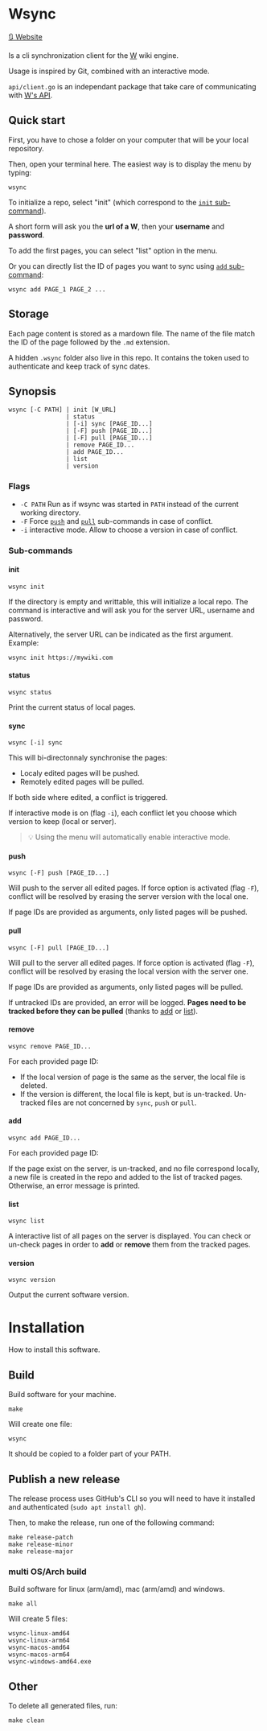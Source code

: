 Wsync
=====

[🔃 Website](https://w.club1.fr/wsync/)

Is a cli synchronization client for the [W](https://w.club1.fr) wiki engine.

Usage is inspired by Git, combined with an interactive mode.

`api/client.go` is an independant package that take care of communicating with [W's API](https://github.com/vincent-peugnet/wcms/blob/master/API.md).



Quick start
-----------

First, you have to chose a folder on your computer that will be your local repository.

Then, open your terminal here.
The easiest way is to display the menu by typing:

    wsync

To initialize a repo, select "init" (which correspond to the [`init` sub-command](#init)).

A short form will ask you the **url of a W**, then your **username** and **password**.

To add the first pages, you can select "list" option in the menu.

Or you can directly list the ID of pages you want to sync using [`add` sub-command](#add):

    wsync add PAGE_1 PAGE_2 ...


Storage
-------

Each page content is stored as a mardown file.
The name of the file match the ID of the page followed by the `.md` extension.

A hidden `.wsync` folder also live in this repo.
It contains the token used to authenticate and keep track of sync dates.


Synopsis
--------

    wsync [-C PATH] | init [W_URL]
                    | status
                    | [-i] sync [PAGE_ID...]
                    | [-F] push [PAGE_ID...]
                    | [-F] pull [PAGE_ID...]
                    | remove PAGE_ID...
                    | add PAGE_ID...
                    | list
                    | version

### Flags

- `-C PATH` Run as if wsync was started in `PATH` instead of the current working directory.
- `-F` Force [`push`](#push) and [`pull`](#pull) sub-commands in case of conflict.
- `-i` interactive mode. Allow to choose a version in case of conflict.


### Sub-commands

#### init

    wsync init

If the directory is empty and writtable, this will initialize a local repo.
The command is interactive and will ask you for the server URL, username and password.

Alternatively, the server URL can be indicated as the first argument. Example:

    wsync init https://mywiki.com


#### status

    wsync status

Print the current status of local pages.


#### sync

    wsync [-i] sync

This will bi-directonnaly synchronise the pages:

- Localy edited pages will be pushed.
- Remotely edited pages will be pulled.

If both side where edited, a conflict is triggered.

If interactive mode is on (flag `-i`), each conflict let you choose which version to keep (local or server).

> 💡 Using the menu will automatically enable interactive mode.


#### push

    wsync [-F] push [PAGE_ID...]

Will push to the server all edited pages. If force option is activated (flag `-F`), conflict will be resolved by erasing the server version with the local one.

If page IDs are provided as arguments, only listed pages will be pushed.


#### pull

    wsync [-F] pull [PAGE_ID...]

Will pull to the server all edited pages. If force option is activated (flag `-F`), conflict will be resolved by erasing the local version with the server one.

If page IDs are provided as arguments, only listed pages will be pulled.

If untracked IDs are provided, an error will be logged.
**Pages need to be tracked before they can be pulled** (thanks to [add](#add) or [list](#list)).


#### remove

    wsync remove PAGE_ID...

For each provided page ID:

- If the local version of page is the same as the server, the local file is deleted.
- If the version is different, the local file is kept, but is un-tracked.
Un-tracked files are not concerned by `sync`, `push` or `pull`.


#### add

    wsync add PAGE_ID...

For each provided page ID:

If the page exist on the server, is un-tracked, and no file correspond locally,
a new file is created in the repo and added to the list of tracked pages.
Otherwise, an error message is printed.


#### list

    wsync list

A interactive list of all pages on the server is displayed. You can check or un-check pages in order to **add** or **remove** them from the tracked pages.


#### version

    wsync version

Output the current software version.


Installation
============

How to install this software.

Build
-----

Build software for your machine.

    make

Will create one file:

    wsync

It should be copied to a folder part of your PATH.


Publish a new release
---------------------

The release process uses GitHub's CLI so you will need to have it installed and authenticated
(`sudo apt install gh`).

Then, to make the release, run one of the following command:

    make release-patch
    make release-minor
    make release-major


### multi OS/Arch build

Build software for linux (arm/amd), mac (arm/amd) and windows.

    make all

Will create 5 files:

```
wsync-linux-amd64
wsync-linux-arm64
wsync-macos-amd64
wsync-macos-arm64
wsync-windows-amd64.exe
```

Other
-----

To delete all generated files, run:

    make clean
